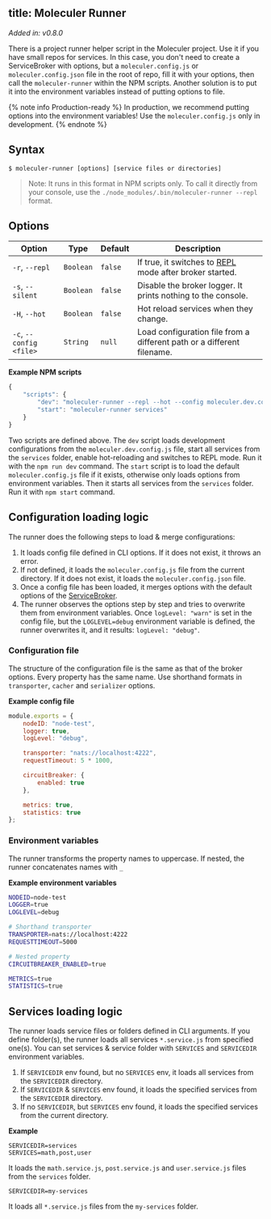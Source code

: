 title: Moleculer Runner
---
_Added in: v0.8.0_

There is a project runner helper script in the Moleculer project. Use it if you have small repos for services. In this case, you don't need to create a ServiceBroker with options, but a `moleculer.config.js` or `moleculer.config.json` file in the root of repo, fill it with your options, then call the `moleculer-runner` within the NPM scripts.
Another solution is to put it into the environment variables instead of putting options to file.

{% note info Production-ready %}
In production, we recommend putting options into the environment variables! Use the `moleculer.config.js` only in development.
{% endnote %}

## Syntax
```
$ moleculer-runner [options] [service files or directories]
```
> Note: It runs in this format in NPM scripts only. To call it directly from your console, use the `./node_modules/.bin/moleculer-runner --repl` format.

## Options

| Option | Type | Default | Description |
| ------ | ----- | ------- | ---------- |
| `-r`, `--repl` | `Boolean` | `false` | If true, it switches to [REPL](moleculer-repl.html) mode after broker started. |
| `-s`, `--silent` | `Boolean` | `false` | Disable the broker logger. It prints nothing to the console. |
| `-H`, `--hot` | `Boolean` | `false` | Hot reload services when they change. |
| `-c`, `--config <file>` | `String` | `null` | Load configuration file from a different path or a different filename. |


**Example NPM scripts**
```js
{
    "scripts": {
        "dev": "moleculer-runner --repl --hot --config moleculer.dev.config.js services",
        "start": "moleculer-runner services"
    }
}
```
Two scripts are defined above. The `dev` script loads development configurations from the `moleculer.dev.config.js` file, start all services from the `services` folder, enable hot-reloading and switches to REPL mode. Run it with the `npm run dev` command.
The `start` script is to load the default `moleculer.config.js` file if it exists, otherwise only loads options from environment variables. Then it starts all services from the `services` folder. Run it with `npm start` command.

## Configuration loading logic
The runner does the following steps to load & merge configurations:

1. It loads config file defined in CLI options. If it does not exist, it throws an error.
2. If not defined, it loads the `moleculer.config.js` file from the current directory. If it does not exist, it loads the `moleculer.config.json` file.
3. Once a config file has been loaded, it merges options with the default options of the [ServiceBroker](broker.html).
4. The runner observes the options step by step and tries to overwrite them from environment variables. Once `logLevel: "warn"` is set in the config file, but the `LOGLEVEL=debug` environment variable is defined, the runner overwrites it, and it results: `logLevel: "debug"`.

### Configuration file
The structure of the configuration file is the same as that of the broker options. Every property has the same name. Use shorthand formats in `transporter`, `cacher` and `serializer` options.

**Example config file**
```js
module.exports = {
    nodeID: "node-test",
    logger: true,
    logLevel: "debug",

    transporter: "nats://localhost:4222",
    requestTimeout: 5 * 1000,

    circuitBreaker: {
        enabled: true
    },

    metrics: true,
    statistics: true
};
```

### Environment variables
The runner transforms the property names to uppercase. If nested, the runner concatenates names with `_`

**Example environment variables**
```bash
NODEID=node-test
LOGGER=true
LOGLEVEL=debug

# Shorthand transporter
TRANSPORTER=nats://localhost:4222
REQUESTTIMEOUT=5000

# Nested property
CIRCUITBREAKER_ENABLED=true

METRICS=true
STATISTICS=true
```

## Services loading logic
The runner loads service files or folders defined in CLI arguments. If you define folder(s), the runner loads all services `*.service.js` from specified one(s). You can set services & service folder with `SERVICES` and `SERVICEDIR` environment variables.

 1. If `SERVICEDIR` env found, but no `SERVICES` env, it loads all services from the `SERVICEDIR` directory.
 2. If `SERVICEDIR` & `SERVICES` env found, it loads the specified services from the `SERVICEDIR` directory.
 3. If no `SERVICEDIR`, but `SERVICES` env found, it loads the specified services from the current directory.


 **Example**
 ```
 SERVICEDIR=services
 SERVICES=math,post,user
 ```
 It loads the `math.service.js`, `post.service.js` and `user.service.js` files from the `services` folder.

  ```
 SERVICEDIR=my-services
 ```
 It loads all `*.service.js` files from the `my-services` folder.
